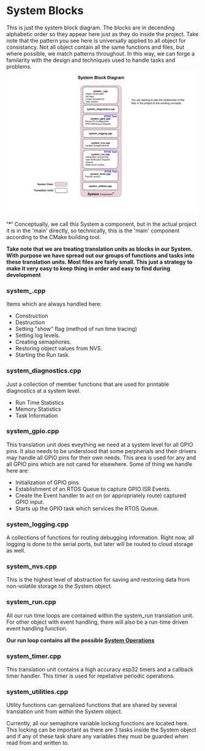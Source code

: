 # System Blocks
This is just the system block diagram.  The blocks are in decending alphabetic order so they appear here just as they do inside the project.   Take note that the pattern you see here is universally applied to all object for consistancy.  Not all object contain all the same functions and files, but where possible, we match patterns throughout.  In this way, we can forge a familarity with the design and techniques used to handle tasks and problems.
![System Block Diagram](./drawings/system_block.svg)

**'*'** Conceptually, we call this System a component, but in the actual project it is in the 'main' directly, so technically, this is the 'main' component according to the CMake building tool.  

**Take note that we are treating translation units as blocks in our System.  With purpose we have spread out our groups of functions and tasks into these translation units.  Most files are fairly small.  This just a strategy to make it very easy to keep thing in order and easy to find during development**

### system_.cpp
Items which are always handled here:
* Construction
* Destruction
* Setting "show" flag (method of run time tracing)
* Setting log levels.
* Creating semaphores.
* Restoring object values from NVS.
* Starting the Run task.

### system_diagnostics.cpp
Just a collection of member functions that are used for printable diagnostics at a system level.
* Run Time Statistics
* Memory Statistics
* Task Information

### system_gpio.cpp
This translation unit does eveything we need at a system level for all GPIO pins.  It also needs to be understood that some perpherials and their drivers may handle all GPIO pins for their own needs.  This area is used for any and all GPIO pins which are not cared for elsewhere.  Some of thing we handle here are:
* Initialization of GPIO pins.
* Establishment of an RTOS Queue to capture GPIO ISR Events.
* Create the Event handler to act on (or appropriately route) captured GPIO input.
* Starts up the GPIO task which services the RTOS Queue.

### system_logging.cpp
A collections of functions for routing debugging information.  Right now, all logging is done to the serial ports, but later will be routed to cloud storage as well.

### system_nvs.cpp
This is the highest level of abstraction for saving and restoring data from non-volatile storage to the System object.

### system_run.cpp
All our run time loops are contained within the system_run translation unit.  For other object with event handling, there will also be a run-time driven event handling function.

**Our run loop contains all the possible [System Operations](./system_operations.md)**

### system_timer.cpp
This translation unit contains a high accuracy esp32 timers and a callback timer handler.  This timer is used for repetative periodic operations.

### system_utilities.cpp
Utility functions can gernalized functions that are shared by several translation unit from within the System object.  

Currently, all our semaphore variable locking functions are located here.   This locking can be important as there are 3 tasks inside the System object and if any of these task share any variables they must be guarded when read from and written to.